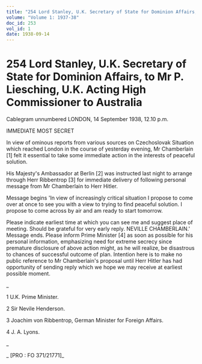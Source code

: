 ```yaml
---
title: "254 Lord Stanley, U.K. Secretary of State for Dominion Affairs, to Mr P. Liesching, U.K. Acting High Commissioner to Australia"
volume: "Volume 1: 1937-38"
doc_id: 253
vol_id: 1
date: 1938-09-14
---
```


# 254 Lord Stanley, U.K. Secretary of State for Dominion Affairs, to Mr P. Liesching, U.K. Acting High Commissioner to Australia

Cablegram unnumbered LONDON, 14 September 1938, 12.10 p.m.

IMMEDIATE MOST SECRET

In view of ominous reports from various sources on Czechoslovak Situation which reached London in the course of yesterday evening, Mr Chamberlain [1] felt it essential to take some immediate action in the interests of peaceful solution.

His Majesty's Ambassador at Berlin [2] was instructed last night to arrange through Herr Ribbentrop [3] for immediate delivery of following personal message from Mr Chamberlain to Herr Hitler.

Message begins 'In view of increasingly critical situation I propose to come over at once to see you with a view to trying to find peaceful solution. I propose to come across by air and am ready to start tomorrow.

Please indicate earliest time at which you can see me and suggest place of meeting. Should be grateful for very early reply. NEVILLE CHAMBERLAIN.' Message ends. Please inform Prime Minister [4] as soon as possible for his personal information, emphasizing need for extreme secrecy since premature disclosure of above action might, as he will realize, be disastrous to chances of successful outcome of plan. Intention here is to make no public reference to Mr Chamberlain's proposal until Herr Hitler has had opportunity of sending reply which we hope we may receive at earliest possible moment.

_

1 U.K. Prime Minister.

2 Sir Nevile Henderson.

3 Joachim von Ribbentrop, German Minister for Foreign Affairs.

4 J. A. Lyons.

_

_ [PRO : FO 371/21771]_
